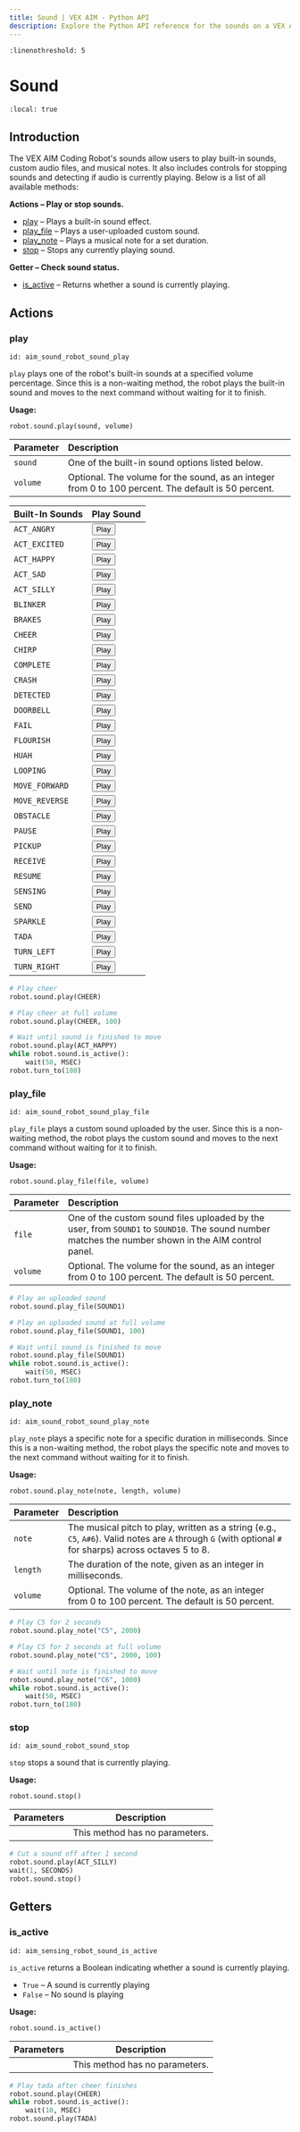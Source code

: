 ```yaml
---
title: Sound | VEX AIM - Python API
description: Explore the Python API reference for the sounds on a VEX AIM Coding Robot. Find detailed descriptions for methods, parameters, and usage examples to play built-in and custom sounds.
---
```


```{highlight} python
:linenothreshold: 5
```

# Sound

```{contents}
:local: true
```

<!-- Complete
<div class="completeCallout bg-success">
    <h3 class="text-white"><svg xmlns="http://www.w3.org/2000/svg" width="2em" height="2em" viewBox="0 0 24 24"
            fill="none" stroke="currentColor" stroke-width="2" stroke-linecap="round" stroke-linejoin="round"
            class="text-white">
            <polyline points="20 6 9 17 4 12"></polyline>
        </svg>
        Complete</h3>
</div> -->

<!-- In Progress
<div class="inProgressCallout bg-warning">
    <h3 class="text-black"><svg class="inline me-2 mb-1 text-lg text-black" width="2em" height="2em" viewBox="0 0 72 72"
            fill="none" xmlns="http://www.w3.org/2000/svg">
            <g clip-path="url(#clip0_40_48064)">
                <path
                    d="M24 27C24 25.3431 25.3431 24 27 24H45C46.6569 24 48 25.3431 48 27C48 28.6569 46.6569 30 45 30H27C25.3431 30 24 28.6569 24 27Z"
                    fill="currentColor"></path>
                <path
                    d="M24 39C24 37.3431 25.3431 36 27 36H39C40.6569 36 42 37.3431 42 39C42 40.6569 40.6569 42 39 42H27C25.3431 42 24 40.6569 24 39Z"
                    fill="currentColor"></path>
                <path fill-rule="evenodd" clip-rule="evenodd"
                    d="M12 18C12 13.0294 16.0294 9 21 9H51C55.9706 9 60 13.0294 60 18V54C60 58.9706 55.9706 63 51 63H21C16.0294 63 12 58.9706 12 54V18ZM21 15H51C52.6569 15 54 16.3431 54 18V54C54 55.6569 52.6569 57 51 57H21C19.3431 57 18 55.6569 18 54V18C18 16.3431 19.3431 15 21 15Z"
                    fill="currentColor"></path>
            </g>
            <defs>
                <clipPath id="clip0_40_48064">
                    <rect width="72" height="72" fill="white"></rect>
                </clipPath>
            </defs>
        </svg>In Progress</h3>
</div> -->

## Introduction

The VEX AIM Coding Robot's sounds allow users to play built-in sounds, custom audio files, and musical notes. It also includes controls for stopping sounds and detecting if audio is currently playing. Below is a list of all available methods:

**Actions – Play or stop sounds.**  
- [play](#play) – Plays a built-in sound effect.  
- [play_file](#play_file) – Plays a user-uploaded custom sound.  
- [play_note](#play_note) – Plays a musical note for a set duration.  
- [stop](#stop) – Stops any currently playing sound.  

**Getter – Check sound status.**  
- [is_active](#is_active) – Returns whether a sound is currently playing.  

## Actions

### play

```{vexcode}
id: aim_sound_robot_sound_play
```

`play` plays one of the robot's built-in sounds at a specified volume percentage. Since this is a non-waiting method, the robot plays the built-in sound and moves to the next command without waiting for it to finish.

**Usage:**

`robot.sound.play(sound, volume)`

| Parameter | Description |
|:--|:--|
| `sound` | One of the built-in sound options listed below. |
| `volume` | Optional. The volume for the sound, as an integer from 0 to 100 percent. The default is 50 percent. |

| Built-In Sounds    | Play Sound                                                                                   |
|--------------------|---------------------------------------------------------------------------------------------|
| `ACT_ANGRY`        | <button onclick="(new Audio('../../_static/audio/aim/act_angry.mp3')).play()">Play</button>   |
| `ACT_EXCITED`      | <button onclick="(new Audio('../../_static/audio/aim/act_excited.mp3')).play()">Play</button> |
| `ACT_HAPPY`        | <button onclick="(new Audio('../../_static/audio/aim/act_happy.mp3')).play()">Play</button>   |
| `ACT_SAD`          | <button onclick="(new Audio('../../_static/audio/aim/act_sad.mp3')).play()">Play</button>     |
| `ACT_SILLY`        | <button onclick="(new Audio('../../_static/audio/aim/act_silly.mp3')).play()">Play</button>   |
| `BLINKER`          | <button onclick="(new Audio('../../_static/audio/aim/blinker.mp3')).play()">Play</button>     |
| `BRAKES`           | <button onclick="(new Audio('../../_static/audio/aim/brakes.mp3')).play()">Play</button>      |
| `CHEER`            | <button onclick="(new Audio('../../_static/audio/aim/cheer.mp3')).play()">Play</button>       |
| `CHIRP`            | <button onclick="(new Audio('../../_static/audio/aim/chirp.mp3')).play()">Play</button>       |
| `COMPLETE`         | <button onclick="(new Audio('../../_static/audio/aim/complete.mp3')).play()">Play</button>    |
| `CRASH`            | <button onclick="(new Audio('../../_static/audio/aim/crash.mp3')).play()">Play</button>       |
| `DETECTED`         | <button onclick="(new Audio('../../_static/audio/aim/detected.mp3')).play()">Play</button>    |
| `DOORBELL`         | <button onclick="(new Audio('../../_static/audio/aim/doorbell.mp3')).play()">Play</button>    |
| `FAIL`             | <button onclick="(new Audio('../../_static/audio/aim/fail.mp3')).play()">Play</button>        |
| `FLOURISH`         | <button onclick="(new Audio('../../_static/audio/aim/flourish.mp3')).play()">Play</button>    |
| `HUAH`             | <button onclick="(new Audio('../../_static/audio/aim/huah.mp3')).play()">Play</button>        |
| `LOOPING`          | <button onclick="(new Audio('../../_static/audio/aim/looping.mp3')).play()">Play</button>     |
| `MOVE_FORWARD`     | <button onclick="(new Audio('../../_static/audio/aim/forward.mp3')).play()">Play</button>     |
| `MOVE_REVERSE`     | <button onclick="(new Audio('../../_static/audio/aim/reverse.mp3')).play()">Play</button>     |
| `OBSTACLE`         | <button onclick="(new Audio('../../_static/audio/aim/obstacle.mp3')).play()">Play</button>    |
| `PAUSE`            | <button onclick="(new Audio('../../_static/audio/aim/pause.mp3')).play()">Play</button>       |
| `PICKUP`           | <button onclick="(new Audio('../../_static/audio/aim/pickup.mp3')).play()">Play</button>      |
| `RECEIVE`          | <button onclick="(new Audio('../../_static/audio/aim/receive.mp3')).play()">Play</button>     |
| `RESUME`           | <button onclick="(new Audio('../../_static/audio/aim/resume.mp3')).play()">Play</button>      |
| `SENSING`          | <button onclick="(new Audio('../../_static/audio/aim/sensing.mp3')).play()">Play</button>     |
| `SEND`             | <button onclick="(new Audio('../../_static/audio/aim/send.mp3')).play()">Play</button>        |
| `SPARKLE`          | <button onclick="(new Audio('../../_static/audio/aim/sparkle.mp3')).play()">Play</button>     |
| `TADA`             | <button onclick="(new Audio('../../_static/audio/aim/tada.mp3')).play()">Play</button>        |
| `TURN_LEFT`        | <button onclick="(new Audio('../../_static/audio/aim/left.mp3')).play()">Play</button>        |
| `TURN_RIGHT`       | <button onclick="(new Audio('../../_static/audio/aim/right.mp3')).play()">Play</button>       |

```python
# Play cheer
robot.sound.play(CHEER)
```

```python
# Play cheer at full volume
robot.sound.play(CHEER, 100)
```

```python
# Wait until sound is finished to move
robot.sound.play(ACT_HAPPY)
while robot.sound.is_active():
    wait(50, MSEC)
robot.turn_to(180)
```

### play_file

```{vexcode}
id: aim_sound_robot_sound_play_file
```

`play_file` plays a custom sound uploaded by the user. Since this is a non-waiting method, the robot plays the custom sound and moves to the next command without waiting for it to finish.


**Usage:**

`robot.sound.play_file(file, volume)`

| Parameter | Description |
|:--|:--|
| `file` | One of the custom sound files uploaded by the user, from `SOUND1` to `SOUND10`. The sound number matches the number shown in the AIM control panel. |
| `volume` | Optional. The volume for the sound, as an integer from 0 to 100 percent. The default is 50 percent. |


```python
# Play an uploaded sound
robot.sound.play_file(SOUND1)
```

```python
# Play an uploaded sound at full volume
robot.sound.play_file(SOUND1, 100)
```

```python
# Wait until sound is finished to move
robot.sound.play_file(SOUND1)
while robot.sound.is_active():
    wait(50, MSEC)
robot.turn_to(180)
```

### play_note

```{vexcode}
id: aim_sound_robot_sound_play_note
```

`play_note` plays a specific note for a specific duration in milliseconds. Since this is a non-waiting method, the robot plays the specific note and moves to the next command without waiting for it to finish.

**Usage:**

`robot.sound.play_note(note, length, volume)`

<!-- | Parameters       | Description           |
|:------------------: | :----------------------------------|
| note | Defines the musical pitch: `C5`, `C#5`, `D5`, `D#5`, `E5`, `F5`, `F#5`, `G5`, `G#5`, `A5`, `A#5`, `B5`, `C6`, `C#6`, `D6`, `D#6`, `E6`, `F6`, `F#6`, `G6`, `G#6`, `A6`, `A#6` and `B6` as a string. |
| length | Sets the length of the note as an integer in milliseconds (ms). |
| volume | Optional. The volume of the specified sound as an integer percentage from 0 to 100. The default is 50 percent. | -->

| Parameter | Description |
|:--|:--|
| `note` | The musical pitch to play, written as a string (e.g., `C5`, `A#6`). Valid notes are `A` through `G` (with optional `#` for sharps) across octaves 5 to 8. |
| `length` | The duration of the note, given as an integer in milliseconds. |
| `volume` | Optional. The volume of the note, as an integer from 0 to 100 percent. The default is 50 percent. |

```python
# Play C5 for 2 seconds
robot.sound.play_note("C5", 2000)
```

```python
# Play C5 for 2 seconds at full volume
robot.sound.play_note("C5", 2000, 100)
```

```python
# Wait until note is finished to move
robot.sound.play_note("C6", 1000)
while robot.sound.is_active():
    wait(50, MSEC)
robot.turn_to(180)
```

### stop

```{vexcode}
id: aim_sound_robot_sound_stop
```

`stop` stops a sound that is currently playing.

**Usage:**

`robot.sound.stop()`

| Parameters | Description |
|:-|--|
|  | This method has no parameters. |

```python
# Cut a sound off after 1 second
robot.sound.play(ACT_SILLY)
wait(1, SECONDS)
robot.sound.stop()
```

## Getters

### is_active

```{vexcode}
id: aim_sensing_robot_sound_is_active
```

`is_active` returns a Boolean indicating whether a sound is currently playing.
- `True` – A sound is currently playing
- `False` – No sound is playing

**Usage:**

`robot.sound.is_active()`

| Parameters | Description |
|:-|--|
|  | This method has no parameters. |

```python
# Play tada after cheer finishes
robot.sound.play(CHEER)   
while robot.sound.is_active():
    wait(10, MSEC)
robot.sound.play(TADA)
```